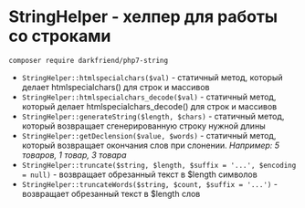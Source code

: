 # StringHelper - хелпер для работы со строками 

``composer require darkfriend/php7-string``

* ```StringHelper::htmlspecialchars($val)``` - статичный метод, который делает htmlspecialchars() для строк и массивов
* ```StringHelper::htmlspecialchars_decode($val)``` - статичный метод, который делает htmlspecialchars_decode() для строк и массивов
* ```StringHelper::generateString($length, $chars)``` - статичный метод, который возвращает сгенерированную строку нужной длины
* ```StringHelper::getDeclension($value, $words)``` - статичный метод, который возвращает окончания слов при слонении. _Например: 5 товаров, 1 товар, 3 товара_
* ```StringHelper::truncate($string, $length, $suffix = '...', $encoding = null)``` - возвращает обрезанный текст в $length символов
* ```StringHelper::truncateWords($string, $count, $suffix = '...')``` - возвращает обрезанный текст в $length слов

